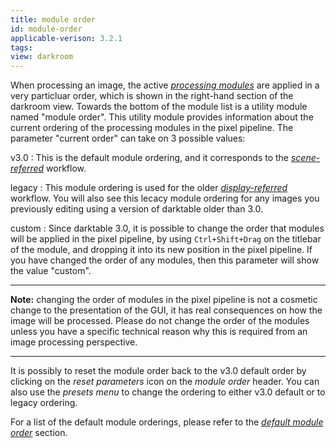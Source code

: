 ```yaml
---
title: module order
id: module-order
applicable-verison: 3.2.1
tags: 
view: darkroom
---
```


When processing an image, the active [_processing modules_](../../processing-modules/_index.md) are applied in a very particluar order, which is shown in the right-hand section of the darkroom view. Towards the bottom of the module list is a utility module named "module order". This utility module provides information about the current ordering of the processing modules in the pixel pipeline. The parameter "current order" can take on 3 possible values:

v3.0
: This is the default module ordering, and it corresponds to the [_scene-referred_](../../../overview/workflow/edit-scene-referred.md) workflow. 

legacy
: This module ordering is used for the older [_display-referred_](../../../overview/workflow/edit-display-referred.md) workflow. You will also see this lecacy module ordering for any images you previously editing using a version of darktable older than 3.0.

custom
: Since darktable 3.0, it is possible to change the order that modules will be applied in the pixel pipeline, by using `Ctrl+Shift+Drag` on the titlebar of the module, and dropping it into its new position in the pixel pipeline. If you have changed the order of any modules, then this parameter will show the value "custom".

---

**Note:** changing the order of modules in the pixel pipeline is not a cosmetic change to the presentation of the GUI, it has real consequences on how the image will be processed. Please do not change the order of the modules unless you have a specific technical reason why this is required from an image processing perspective.

---

It is possibly to reset the module order back to the v3.0 default order by clicking on the _reset parameters_ icon on the _module order_ header. You can also use the _presets menu_ to change the ordering to either v3.0 default or to legacy ordering.

For a list of the default module orderings, please refer to the [_default module order_](../../../special-topics/module-order.md) section.

